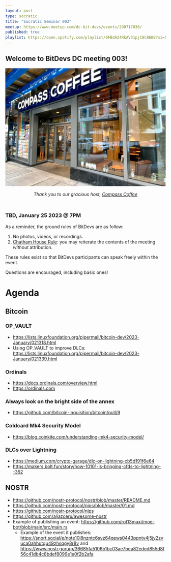 ```yaml
---
layout: post
type: socratic
title: "Socratic Seminar 003"
meetup: https://www.meetup.com/dc-bit-devs/events/290717030/
published: true
playlist: https://open.spotify.com/playlist/0FBdA24RkAV31pjC8C86B8?si=52481d7b10b74975
---
```


## Welcome to BitDevs DC meeting 003!

![compass](img/002-compass.png)


<div style="text-align: center; margin-bottom: 3rem;">
<i>Thank you to our gracious host, <a href="https://www.compasscoffee.com/products/bitcoin-blend?variant=39564113477728">Compass
Coffee</a></i>
</div>


### TBD, January 25 2023 @ 7PM

As a reminder, the ground rules of BitDevs are as follow:

1. No photos, videos, or recordings.
2. [Chatham House Rule](https://en.wikipedia.org/wiki/Chatham_House_Rule): you may
   reiterate the contents of the meeting *without* attribution.


These rules exist so that BitDevs participants can speak freely
within the event.

Questions are encouraged, including basic ones!

# Agenda

## Bitcoin
### OP_VAULT
  - https://lists.linuxfoundation.org/pipermail/bitcoin-dev/2023-January/021318.html
  - Using OP_VAULT to improve DLCs: https://lists.linuxfoundation.org/pipermail/bitcoin-dev/2023-January/021339.html

### Ordinals 
  - https://docs.ordinals.com/overview.html
  - https://ordinals.com

### Always look on the bright side of the annex
  - https://github.com/bitcoin-inquisition/bitcoin/pull/9

### Coldcard Mk4 Security Model
  -  https://blog.coinkite.com/understanding-mk4-security-model/

### DLCs over Lightning
  - https://medium.com/crypto-garage/dlc-on-lightning-cb5d191f6e64
  - https://makers.bolt.fun/story/how-10101-is-bringing-cfds-to-lightning--352

## NOSTR
  - https://github.com/nostr-protocol/nostr/blob/master/README.md
  - https://github.com/nostr-protocol/nips/blob/master/01.md
  - https://github.com/nostr-protocol/nips
  - https://github.com/aljazceru/awesome-nostr
  - Example of publishing an event: https://github.com/rot13maxi/moe-bot/blob/main/src/main.rs 
    - Example of the event it publishes: https://snort.social/e/note10l8nzntc6svz64qews0443ppntv4j5jy2zvuca0ahhutqu49zhsqgy8r8y and https://www.nostr.guru/p/36685fa5106b1bc03ae7bea82eded855d8f56c41db4c8bdef8099e1e0f2b2afa
